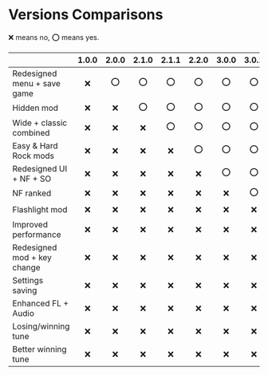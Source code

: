 # Versions Comparisons

:x: means no, :o: means yes.

|                             |1.0.0|2.0.0|2.1.0|2.1.1|2.2.0|3.0.0|3.0.1|3.1.0|3.1.1|4.0.0|4.0.1|4.1.0|4.2.0|4.2.1|
|             ---             |:---:|:---:|:---:|:---:|:---:|:---:|:---:|:---:|:---:|:---:|:---:|:---:|:---:|:---:|
| Redesigned menu + save game | :x: | :o: | :o: | :o: | :o: | :o: | :o: | :o: | :o: | :o: | :o: | :o: | :o: | :o: |
|         Hidden mod          | :x: | :x: | :o: | :o: | :o: | :o: | :o: | :o: | :o: | :o: | :o: | :o: | :o: | :o: |
|   Wide + classic combined   | :x: | :x: | :x: | :o: | :o: | :o: | :o: | :o: | :o: | :o: | :o: | :o: | :o: | :o: |
|    Easy & Hard Rock mods    | :x: | :x: | :x: | :x: | :o: | :o: | :o: | :o: | :o: | :o: | :o: | :o: | :o: | :o: |
|   Redesigned UI + NF + SO   | :x: | :x: | :x: | :x: | :x: | :o: | :o: | :o: | :o: | :o: | :o: | :o: | :o: | :o: |
|          NF ranked          | :x: | :x: | :x: | :x: | :x: | :x: | :o: | :o: | :o: | :o: | :o: | :o: | :o: | :o: |
|       Flashlight mod        | :x: | :x: | :x: | :x: | :x: | :x: | :x: | :o: | :o: | :o: | :o: | :o: | :o: | :o: |
|    Improved performance     | :x: | :x: | :x: | :x: | :x: | :x: | :x: | :x: | :o: | :o: | :o: | :o: | :o: | :o: |
| Redesigned mod + key change | :x: | :x: | :x: | :x: | :x: | :x: | :x: | :x: | :x: | :o: | :o: | :o: | :o: | :o: |
|       Settings saving       | :x: | :x: | :x: | :x: | :x: | :x: | :x: | :x: | :x: | :x: | :o: | :o: | :o: | :o: |
|     Enhanced FL + Audio     | :x: | :x: | :x: | :x: | :x: | :x: | :x: | :x: | :x: | :x: | :x: | :o: | :o: | :o: |
|     Losing/winning tune     | :x: | :x: | :x: | :x: | :x: | :x: | :x: | :x: | :x: | :x: | :x: | :x: | :o: | :o: |
|     Better winning tune     | :x: | :x: | :x: | :x: | :x: | :x: | :x: | :x: | :x: | :x: | :x: | :x: | :x: | :o: |
